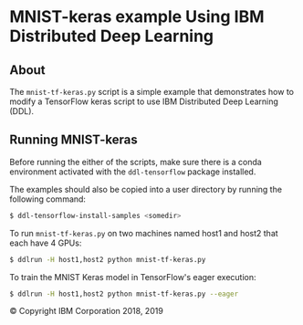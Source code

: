# MNIST-keras example Using IBM Distributed Deep Learning

## About

The `mnist-tf-keras.py` script is a simple example that demonstrates how to modify a TensorFlow keras script to use IBM Distributed Deep Learning (DDL).

## Running MNIST-keras

Before running the either of the scripts, make sure there is a conda environment activated with the `ddl-tensorflow` package installed.

The examples should also be copied into a user directory by running the following command:

```bash
$ ddl-tensorflow-install-samples <somedir>
```

To run `mnist-tf-keras.py` on two machines named host1 and host2 that each have 4 GPUs:

```bash
$ ddlrun -H host1,host2 python mnist-tf-keras.py
```

To train the MNIST Keras model in TensorFlow's eager execution:

```bash
$ ddlrun -H host1,host2 python mnist-tf-keras.py --eager
```

&copy; Copyright IBM Corporation 2018, 2019

